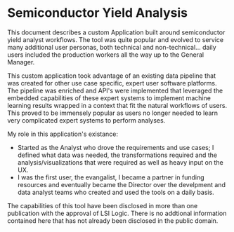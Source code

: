 # Semiconductor Yield Analysis 
This document describes a custom Application built around semiconductor yield analyst workflows.  The tool was quite popular and evolved to service many additional user personas, both technical and non-technical... daily users included the production workers all the way up to the General Manager.  

This custom application took advantage of an existing data pipeline that was created for other use case specific, expert user software platforms. The pipeline was enriched and API's were implemented that leveraged the embedded capabilities of these expert systems to implement machine learning results wrapped in a context that fit the natural workflows of users. This proved to be immensely popular as users no longer needed to learn very complicated expert systems to perform analyses. 

My role in this application's existance:
- Started as the Analyst who drove the requirements and use cases; I defined what data was needed, the transformations required and the analysis/visualizations that were required as well as heavy input on the UX.
- I was the first user, the evangalist, I became a partner in funding resources and eventually became the Director over the develpment and data analyst teams who created and used the tools on a daily basis. 

The capabilities of this tool have been disclosed in more than one publication with the approval of LSI Logic. There is no addtional information contained here that has not already been disclosed in the public domain.
